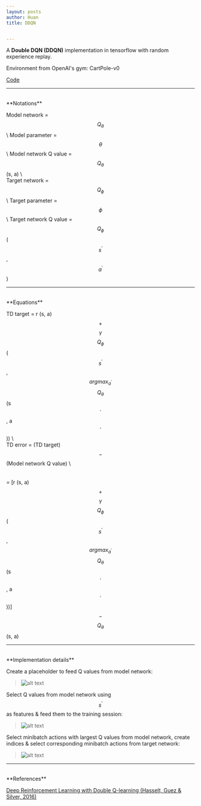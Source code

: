 ```yaml
---
layout: posts
author: Huan
title: DDQN


---
```


A **Double DQN (DDQN)** implementation in tensorflow with random experience replay.

Environment from OpenAI's gym: CartPole-v0

[Code](https://github.com/ChuaCheowHuan/reinforcement_learning/tree/master/DQN_variants/DDQN)

---
<br>
**Notations**

Model network = $$Q_{\theta}$$ \\
Model parameter = $$\theta$$ \\
Model network Q value = $$Q_{\theta}$$ (s, a) \\
<br>
Target network = $$Q_{\phi}$$ \\
Target parameter = $$\phi$$ \\
Target network Q value = $$Q_{\phi}$$ ($$s^{'}$$, $$a^{'}$$)

---
<br>
**Equations**

TD target = r (s, a) $$+$$ $$\gamma$$ $$Q_{\phi}$$ ($$s^{'}$$, $$argmax_{a^{'}}$$ $$Q_{\theta}$$ (s$$^{'}$$, a$$^{'}$$)) \\
<br>
TD  error = (TD target) $$-$$ (Model network Q value) \\
$$\hspace{26pt}$$
= [r (s, a) $$+$$ $$\gamma$$ $$Q_{\phi}$$ ($$s^{'}$$, $$argmax_{a^{'}}$$ $$Q_{\theta}$$ (s$$^{'}$$, a$$^{'}$$))] $$-$$ $$Q_{\theta}$$ (s, a)

---
<br>
**Implementation details**

Create a placeholder to feed Q values from model network:
>![alt text](https://drive.google.com/uc?export=view&id=1CcZVw82JRQRWYmTFFN9PvLKjd4b5BOAF)

Select Q values from model network using $$s^{'}$$ as features & feed them to the training session:
>![alt text](https://drive.google.com/uc?export=view&id=15uOc3uOz83V76X5s3PmgzzVWYJkkwR0Z)

Select minibatch actions with largest Q values from model network, create indices & select corresponding minibatch actions from target network:
>![alt text](https://drive.google.com/uc?export=view&id=1YelpKjS68nPBWtg8oeLiZV4mpzkmTPT_)

---
<br>
**References**

[Deep Reinforcement Learning with Double Q-learning
(Hasselt, Guez & Silver, 2016)](https://arxiv.org/pdf/1509.06461.pdf)

<br>
